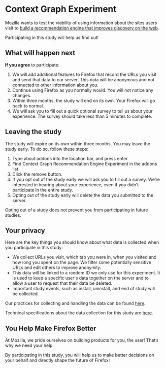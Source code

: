 Context Graph Experiment
========================

Mozilla wants to test the viability of using information about the
sites users visit to 
[build a recommendation engine that improves discovery on the web](https://medium.com/@osunick/context-graph-its-time-to-bring-context-back-to-the-web-a7542fe45cf3).

Participating in this study will help us find out!

What will happen next
---------------------

**If you agree** to participate:

1.  We will add additional features to Firefox that record the URLs you visit and send that data to our server. This data will be anonymous and not connected to other information about you.
2.  Continue using Firefox as you normally would. You will not notice any changes.
3.  Within three months, the study will end on its own. Your Firefox will
go back to normal.
4.  We will ask you to fill out a quick optional survey to tell us about your experience. The survey should take less than 5 minutes to complete.


Leaving the study
-----------------

The study will expire on its own within three months. You may leave
the study early. To do so, follow these steps:
1.  Type about:addons into the location bar, and press enter.
2.  Find Context Graph Recommendation Engine Experiment in the addons list.
3.  Click the remove button.
4.  If you opt out of the study early we will ask you to fill out a survey. We’re interested in hearing about your experience, even if you didn’t participate in the entire study.
5.  Opting out of the study early will delete the data you submitted to the server.

Opting out of a study does not prevent you from participating in future studies.

Your privacy
------------

Here are the key things you should know about what data is collected
when you participate in this study:

*  We collect URLs you visit, which tab you were in, when you visited and
how long you spent on the page. We filter some potentially sensitive
URLs and edit others to improve anonymity.
*  This data will be linked to a random ID we only use for this
experiment. It is used to keep a specific user's data together on the
server and to allow a user to request that their data be deleted. 
*  Important study events, such as install, uninstall, and end of study
will be collected.

Our practices for collecting and handling the data can be found [here](https://github.com/mozilla/heatmap/blob/master/docs/data_practices.md).

Technical specifications about the data collection for this study are
[here](https://github.com/mozilla/heatmap/blob/master/docs/submit.rst).

You Help Make Firefox Better
----------------------------
At Mozilla, we pride ourselves on building products for you, the user!
That’s why we need your help.

By participating in this study, you will help us to make better
decisions on your behalf and directly shape the future of Firefox!
